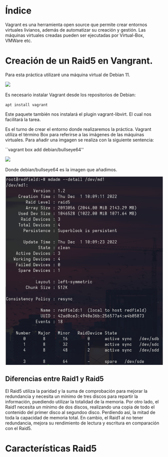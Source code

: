 # Índice

Vagrant es una herramienta open source que permite crear entornos virtuales livianos, además de automatizar su creación y gestión. Las máquinas virtuales creadas pueden ser ejecutadas por Virtual-Box, VMWare etc.

# Creación de un Raid5 en Vangrant.

Para esta práctica utilizaré una máquina virtual de Debian 11.

![](Imagenes/maquina_v)

Es necesario instalar Vagrant desde los repositorios de Debian:

``apt install vagrant``

Este paquete también nos instalará el plugin vagrant-libvirt. El cual nos facilitará la tarea.

Es el turno de crear el entorno donde realizaremos la práctica. Vagrant utiliza el término Box para referirse a las imágenes de las máquinas virtuales. Para añadir una imgagen se realiza con la siguiente sentencia:

´´vagrant box add debian/bullseye64''

![](Imagenes/box)

Donde debian/bullseye64 es la imagen que añadimos.

![](Imagenes/raid5)

## Diferencias entre Raid1 y Raid5

El Raid5 utiliza la paridad y la suma de comprobación para mejorar la redundancia y necesita un mínimo de tres discos para repartir la información, puediendo utilizar la totalidad de la memoria. Por otro lado, el Raid1 necesita un mínimo de dos discos, realizando una copia de todo el contenido del primer disco al segundoo disco. Perdiendo así, la mitad de toda la capacidad de memoria total. En cambio, el Raid1 al no tener redundancia, mejora su rendimiento de lectura y escritura en comparación con el Raid5.

# Características Raid5
